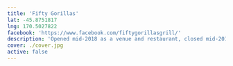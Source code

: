 ```yaml
---
title: 'Fifty Gorillas'
lat: -45.8751817
lng: 170.5027822
facebook: 'https://www.facebook.com/fiftygorillasgrill/'
description: 'Opened mid-2018 as a venue and restaurant, closed mid-2019. Previously at this location was a really gross nightclub called Brimstone.'
cover: ./cover.jpg
active: false
---
```

